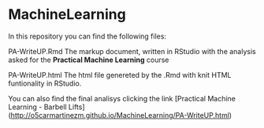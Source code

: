 # MachineLearning
In this repository you can find the following files:

PA-WriteUP.Rmd	The markup document, written in RStudio with the analysis asked for the **Practical Machine Learning** course

PA-WriteUP.html	The html file genereted by the .Rmd with knit HTML funtionality in RStudio.


You can also find the final analisys clicking the link [Practical Machine Learning - Barbell Lifts] (http://o5carmartinezm.github.io/MachineLearning/PA-WriteUP.html)
